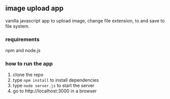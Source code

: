 ## image upload app
vanilla javascript app to upload image, change file extension, to and save to file system.

### requirements
npm and node.js

### how to run the app
1. clone the repo 
2. type `npm install` to install dependencies
3. type `node server.js` to start the server
4. go to http://localhost:3000 in a browser